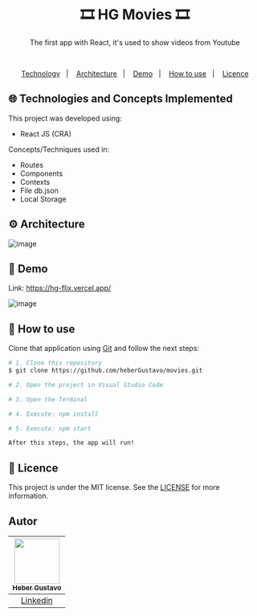 <h1 align="center">
   🎞 HG Movies 🎞
</h1>
<p align="center">The first app with React, it's used to show videos from Youtube</p>

</br>
  
<p align="center">
  <a href="#globe_with_meridians-Technologies-and-Concepts-Implemented">Technology</a>&nbsp;&nbsp;&nbsp;|&nbsp;&nbsp;&nbsp;
   <a href="#gear-Architecture">Architecture</a>&nbsp;&nbsp;&nbsp;|&nbsp;&nbsp;&nbsp;
   <a href="#round_pushpin-demo">Demo</a>&nbsp;&nbsp;&nbsp;|&nbsp;&nbsp;&nbsp;
  <a href="#wrench-How-to-use">How to use</a>&nbsp;&nbsp;&nbsp;|&nbsp;&nbsp;&nbsp;
  <a href="#memo-Licence">Licence</a>
</p>

## :globe_with_meridians: Technologies and Concepts Implemented

This project was developed using:

- React JS (CRA)

Concepts/Techniques used in:
- Routes
- Components
- Contexts
- File db.json
- Local Storage

## :gear: Architecture

![image](https://github.com/user-attachments/assets/4ed99924-918a-4bfc-bde4-4cae964fbfc2)


## :round_pushpin: Demo
Link: https://hg-flix.vercel.app/

![image](https://github.com/user-attachments/assets/636e2f1b-f049-473a-a480-d9e7ae591a83)




## :wrench: How to use

Clone that application using [Git](https://git-scm.com) and follow the next steps:

```bash
# 1. Clone this repository
$ git clone https://github.com/heberGustavo/movies.git

# 2. Open the project in Visual Studio Code

# 3. Open the Terminal

# 4. Execute: npm install

# 5. Execute: npm start

After this steps, the app will run!
```


## :memo: Licence 
This project is under the MIT license. See the [LICENSE](https://github.com/heberGustavo/movies/blob/main/LICENSE) for more information.


## Autor

| [<img src="https://avatars.githubusercontent.com/u/44476616?v=4" style="max-width: 100%;width: 90px;"><br><sub>Heber Gustavo</sub>](https://github.com/heberGustavo) |
| :---: |
|[Linkedin](https://www.linkedin.com/in/heber-gustavo/)|
